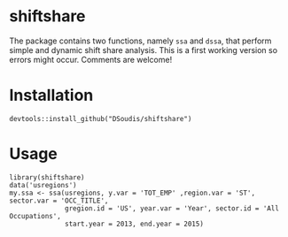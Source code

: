 # shiftshare

The package contains two functions, namely `ssa` and `dssa`, that perform simple and dynamic shift share analysis.
This is a first working version so errors might occur. Comments are welcome!

# Installation

`devtools::install_github("DSoudis/shiftshare")`

# Usage
```
library(shiftshare)
data('usregions')
my.ssa <- ssa(usregions, y.var = 'TOT_EMP' ,region.var = 'ST', sector.var = 'OCC_TITLE',
              gregion.id = 'US', year.var = 'Year', sector.id = 'All Occupations',
              start.year = 2013, end.year = 2015)
```
